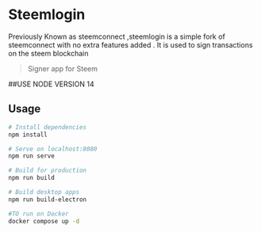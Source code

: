 
# Steemlogin

Previously Known as steemconnect ,steemlogin is a simple fork of steemconnect with no extra features added . It is used to sign transactions on the steem blockchain 

> Signer app for Steem

##USE NODE VERSION 14
## Usage

``` bash
# Install dependencies
npm install

# Serve on localhost:8080
npm run serve

# Build for production
npm run build

# Build desktop apps
npm run build-electron

#TO run on Docker
docker compose up -d 
```